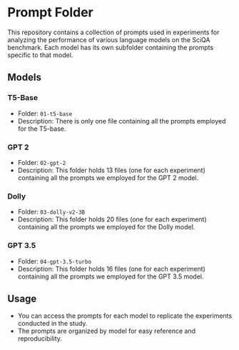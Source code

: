 # Prompt Folder

This repository contains a collection of prompts used in experiments for analyzing the performance of various language models on the SciQA benchmark. Each model has its own subfolder containing the prompts specific to that model.

## Models

### T5-Base
- Folder: `01-t5-base`
- Description: There is only one file containing all the prompts employed for the T5-base.

### GPT 2
- Folder: `02-gpt-2`
- Description: This folder holds 13 files (one for each experiment) containing all the prompts we employed for the GPT 2 model.

### Dolly
- Folder: `03-dolly-v2-3B`
- Description: This folder holds 20 files (one for each experiment) containing all the prompts we employed for the Dolly model.

### GPT 3.5
- Folder: `04-gpt-3.5-turbo`
- Description: This folder holds 16 files (one for each experiment) containing all the prompts we employed for the GPT 3.5 model.

## Usage
- You can access the prompts for each model to replicate the experiments conducted in the study.
- The prompts are organized by model for easy reference and reproducibility.

